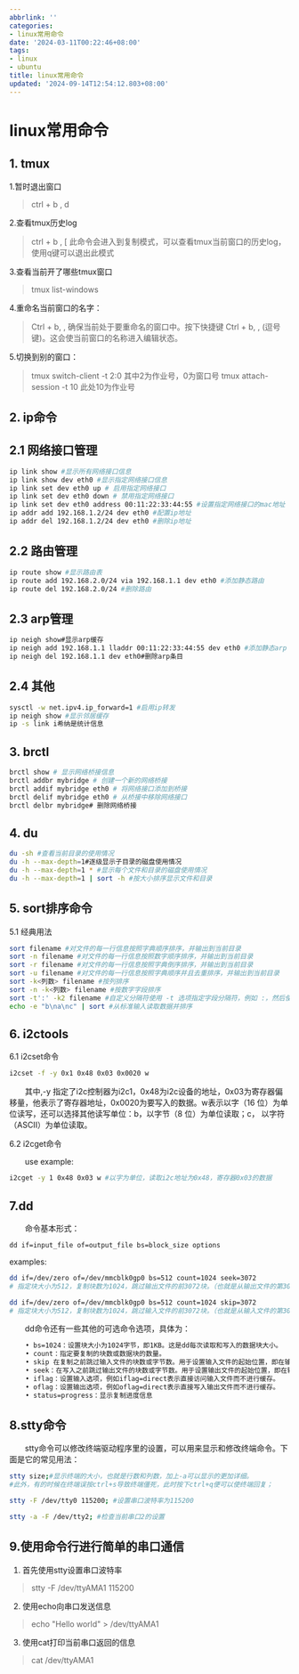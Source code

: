 ```yaml
---
abbrlink: ''
categories:
- linux常用命令
date: '2024-03-11T00:22:46+08:00'
tags:
- linux
- ubuntu
title: linux常用命令
updated: '2024-09-14T12:54:12.803+08:00'
---
```

# linux常用命令

## 1. tmux

1.暂时退出窗口

> ctrl + b , d

2.查看tmux历史log

> ctrl + b , [
> 此命令会进入到复制模式，可以查看tmux当前窗口的历史log，使用q键可以退出此模式

3.查看当前开了哪些tmux窗口

> tmux list-windows

4.重命名当前窗口的名字：

> Ctrl + b, ,
> 确保当前处于要重命名的窗口中。按下快捷键 Ctrl + b, , (逗号键)。这会使当前窗口的名称进入编辑状态。

5.切换到别的窗口：

> tmux switch-client -t 2:0
> 其中2为作业号，0为窗口号
> tmux attach-session -t 10
> 此处10为作业号

## 2. ip命令

## 2.1 网络接口管理

```bash
ip link show #显示所有网络接口信息
ip link show dev eth0 #显示指定网络接口信息
ip link set dev eth0 up # 启用指定网络接口
ip link set dev eth0 down # 禁用指定网络接口
ip link set dev eth0 address 00:11:22:33:44:55 #设置指定网络接口的mac地址
ip addr add 192.168.1.2/24 dev eth0 #配置ip地址
ip addr del 192.168.1.2/24 dev eth0 #删除ip地址
```

## 2.2 路由管理

```bash
ip route show #显示路由表
ip route add 192.168.2.0/24 via 192.168.1.1 dev eth0 #添加静态路由
ip route del 192.168.2.0/24 #删除路由
```

## 2.3 arp管理

```bash
ip neigh show#显示arp缓存
ip neigh add 192.168.1.1 lladdr 00:11:22:33:44:55 dev eth0 #添加静态arp
ip neigh del 192.168.1.1 dev eth0#删除arp条目
```

## 2.4 其他

```bash
sysctl -w net.ipv4.ip_forward=1 #启用ip转发
ip neigh show #显示邻居缓存
ip -s link i希纳是统计信息
```

## 3. brctl

```bash
brctl show # 显示网络桥接信息
brctl addbr mybridge # 创建一个新的网络桥接
brctl addif mybridge eth0 # 将网络接口添加到桥接
brctl delif mybridge eth0 # 从桥接中移除网络接口
brctl delbr mybridge# 删除网络桥接
```

## 4. du

```bash
du -sh #查看当前目录的使用情况
du -h --max-depth=1#逐级显示子目录的磁盘使用情况
du -h --max-depth=1 * #显示每个文件和目录的磁盘使用情况
du -h --max-depth=1 | sort -h #按大小排序显示文件和目录
```

## 5. sort排序命令

5.1 经典用法

```bash
sort filename #对文件的每一行信息按照字典顺序排序，并输出到当前目录
sort -n filename #对文件的每一行信息按照数字顺序排序，并输出到当前目录
sort -r filename #对文件的每一行信息按照字典倒序排序，并输出到当前目录
sort -u filename #对文件的每一行信息按照字典顺序并且去重排序，并输出到当前目录
sort -k<列数> filename #按列排序
sort -n -k<列数> filename #按数字字段排序
sort -t':' -k2 filename #自定义分隔符使用 -t 选项指定字段分隔符，例如 :，然后使用 -k 选项按照指定列排序
echo -e "b\na\nc" | sort #从标准输入读取数据并排序
```

## 6. i2ctools

6.1 i2cset命令

```bash
i2cset -f -y 0x1 0x48 0x03 0x0020 w
```

&emsp;&emsp;其中,-y 指定了i2c控制器为i2c1，0x48为i2c设备的地址，0x03为寄存器偏移量，他表示了寄存器地址，0x0020为要写入的数据。w表示以字（16 位）为单位读写，还可以选择其他读写单位：b，以字节（8 位）为单位读取；c， 以字符（ASCII）为单位读取。

6.2 i2cget命令

&emsp;&emsp;use example:

```bash
i2cget -y 1 0x48 0x03 w #以字为单位，读取i2c地址为0x48，寄存器0x03的数据
```

## 7.dd

&emsp;&emsp;命令基本形式：

    dd if=input_file of=output_file bs=block_size options
examples:

```bash
dd if=/dev/zero of=/dev/mmcblk0gp0 bs=512 count=1024 seek=3072
# 指定块大小为512，复制块数为1024，跳过输出文件的前3072块。（也就是从输出文件的第3072*512处开始，将输入文件的数据复制进去）

dd if=/dev/zero of=/dev/mmcblk0gp0 bs=512 count=1024 skip=3072
# 指定块大小为512，复制块数为1024，跳过输入文件的前3072块。（也就是从输入文件的第3072*512处开始，将往后的512*1024块数据复制进输出文件。（从输出文件的0x00地址开始））
```
&emsp;&emsp;dd命令还有一些其他的可选命令选项，具体为：

```bash
	• bs=1024：设置块大小为1024字节，即1KB。这是dd每次读取和写入的数据块大小。
	• count：指定要复制的块数或数据块的数量。
	• skip 在复制之前跳过输入文件的块数或字节数。用于设置输入文件的起始位置，即在输入文件中跳过一定数量的块
	• seek：在写入之前跳过输出文件的块数或字节数。用于设置输出文件的起始位置，即在输出文件中跳过一定数量的块
	• iflag：设置输入选项，例如iflag=direct表示直接访问输入文件而不进行缓存。
	• oflag：设置输出选项，例如oflag=direct表示直接写入输出文件而不进行缓存。
	• status=progress：显示复制进度信息
```
## 8.stty命令

&emsp;&emsp;stty命令可以修改终端驱动程序里的设置，可以用来显示和修改终端命令。下面是它的常见用法：

```bash
stty size;#显示终端的大小，也就是行数和列数，加上-a可以显示的更加详细。
#此外，有的时候在终端误按ctrl+s导致终端僵死，此时按下ctrl+q便可以使终端回复；

stty -F /dev/tty0 115200; #设置串口波特率为115200

stty -a -F /dev/tty2; #检查当前串口2的设置
```
## 9.使用命令行进行简单的串口通信

1. 首先使用stty设置串口波特率

> stty -F /dev/ttyAMA1 115200

2. 使用echo向串口发送信息

> echo "Hello world" > /dev/ttyAMA1

3. 使用cat打印当前串口返回的信息

> cat /dev/ttyAMA1
